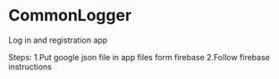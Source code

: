 # CommonLogger
Log in and registration app

Steps:
1.Put google json file in app files form firebase 
2.Follow firebase instructions
